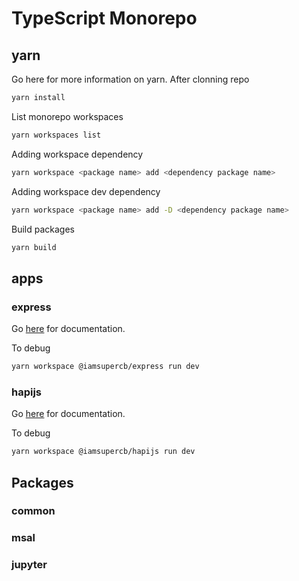 # TypeScript Monorepo

## yarn

Go here for more information on yarn.
After clonning repo

```bash
yarn install
```

List monorepo workspaces

```bash
yarn workspaces list
```

Adding workspace dependency

```bash
yarn workspace <package name> add <dependency package name>
```

Adding workspace dev dependency

```bash
yarn workspace <package name> add -D <dependency package name>
```

Build packages

```bash
yarn build
```

## apps

### express

Go [here](https://expressjs.com/) for documentation.

To debug

```bash
yarn workspace @iamsupercb/express run dev
```

### hapijs

Go [here](https://hapi.dev/) for documentation.

To debug

```bash
yarn workspace @iamsupercb/hapijs run dev
```

## Packages

### common

### msal

### jupyter
